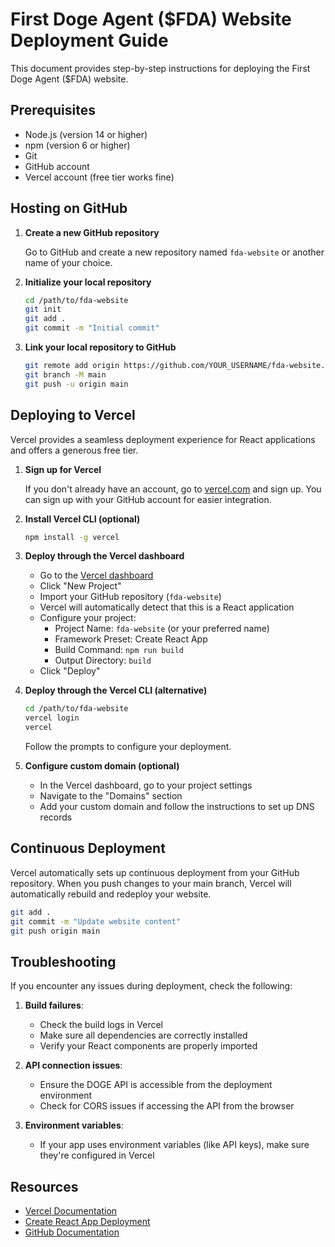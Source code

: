 # First Doge Agent ($FDA) Website Deployment Guide

This document provides step-by-step instructions for deploying the First Doge Agent ($FDA) website.

## Prerequisites

- Node.js (version 14 or higher)
- npm (version 6 or higher)
- Git
- GitHub account
- Vercel account (free tier works fine)

## Hosting on GitHub

1. **Create a new GitHub repository**

   Go to GitHub and create a new repository named `fda-website` or another name of your choice.

2. **Initialize your local repository**

   ```bash
   cd /path/to/fda-website
   git init
   git add .
   git commit -m "Initial commit"
   ```

3. **Link your local repository to GitHub**

   ```bash
   git remote add origin https://github.com/YOUR_USERNAME/fda-website.git
   git branch -M main
   git push -u origin main
   ```

## Deploying to Vercel

Vercel provides a seamless deployment experience for React applications and offers a generous free tier.

1. **Sign up for Vercel**

   If you don't already have an account, go to [vercel.com](https://vercel.com) and sign up. You can sign up with your GitHub account for easier integration.

2. **Install Vercel CLI (optional)**

   ```bash
   npm install -g vercel
   ```

3. **Deploy through the Vercel dashboard**

   - Go to the [Vercel dashboard](https://vercel.com/dashboard)
   - Click "New Project"
   - Import your GitHub repository (`fda-website`)
   - Vercel will automatically detect that this is a React application
   - Configure your project:
     - Project Name: `fda-website` (or your preferred name)
     - Framework Preset: Create React App
     - Build Command: `npm run build`
     - Output Directory: `build`
   - Click "Deploy"

4. **Deploy through the Vercel CLI (alternative)**

   ```bash
   cd /path/to/fda-website
   vercel login
   vercel
   ```

   Follow the prompts to configure your deployment.

5. **Configure custom domain (optional)**

   - In the Vercel dashboard, go to your project settings
   - Navigate to the "Domains" section
   - Add your custom domain and follow the instructions to set up DNS records

## Continuous Deployment

Vercel automatically sets up continuous deployment from your GitHub repository. When you push changes to your main branch, Vercel will automatically rebuild and redeploy your website.

```bash
git add .
git commit -m "Update website content"
git push origin main
```

## Troubleshooting

If you encounter any issues during deployment, check the following:

1. **Build failures**:
   - Check the build logs in Vercel
   - Make sure all dependencies are correctly installed
   - Verify your React components are properly imported

2. **API connection issues**:
   - Ensure the DOGE API is accessible from the deployment environment
   - Check for CORS issues if accessing the API from the browser

3. **Environment variables**:
   - If your app uses environment variables (like API keys), make sure they're configured in Vercel

## Resources

- [Vercel Documentation](https://vercel.com/docs)
- [Create React App Deployment](https://create-react-app.dev/docs/deployment/)
- [GitHub Documentation](https://docs.github.com/en)